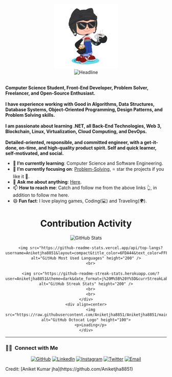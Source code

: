 <div>
    <div align=center>
        <img src="https://raw.githubusercontent.com/AhmedFathyDev/AhmedFathyDev/main/GitHub.png" alt="GitHub Octocat Drinking a Cup of Coffee" height="200">
    </div>
    <div align=center>
        <img src="https://readme-typing-svg.herokuapp.com?color=%236FDA44&size=32&center=true&vCenter=true&width=600&height=50&lines=Hi+there+I'm+Aniket+%F0%9F%91%8B;Computer+Science+Student;Problem+Solver;Open-Source+Enthusiast" alt="Headline" />
    </div>
    <div align=center>
<!--         <a href="https://www.linkedin.com/in/aniket-jha-819882218/"><img src="https://img.shields.io/badge/Linkedin-0077b5?style=flat&logo=linkedin" alt="LinkedIn" /></a> -->
<!--         <a href="https://www.upwork.com/freelancers/~0121ca7f3563e57c0b"><img src="https://img.shields.io/badge/Upwork-494949?style=flat&logo=upwork" alt="UpWork" /></a> -->
<!--         <a href="https://stackoverflow.com/users/11837259/ahmed-fathy"><img src="https://img.shields.io/badge/Stack Overflow-f48024?style=flat&logo=stackoverflow&logoColor=white" alt="Stack Overflow" /></a>
        <a href="https://www.quora.com/profile/Ahmed-Fathy-616"><img src="https://img.shields.io/badge/Quora-B92B27?style=flat&logo=quora" alt="Quora" /></a>
        <a href="https://t.me/ahmedfathydev"><img src="https://img.shields.io/badge/Telegram-0088cc?style=flat&logo=telegram" alt="Telegram" /></a> -->
    </div>
    <div align=left>
        <br>
        <p>
            <strong>
                Computer Science Student, Front-End Developer, Problem Solver, Freelancer, and Open-Source Enthusiast.<br><br>
                 I have experience working with Good in Algorithms, Data Structures, Database Systems, Object-Oriented Programming, Design Patterns, and Problem Solving skills.<br><br>
                I am passionate about learning .NET, all Back-End Technologies, Web 3, Blockchain, Linux, Virtualization, Cloud Computing, and DevOps.<br><br>
                Detailed-oriented, responsible, and committed engineer, with a get-it-done, on-time, and high-quality product spirit. Self and quick learner, self-motivated, and social.
            </strong>
        </p>
        <ul>
            <li>🌱 <b>I’m currently learning</b>: Computer Science and Software Engineering.</li>
            <li>🎯 <b>I’m currently focusing on</b>: <a href="https://Aniketjha8851.github.io/Problem-Solving/">Problem-Solving</a>, ⭐️ star the projects if you like it 🤩.</li>
<!--             <li>🤔 <b>I’m currently open for</b>: A new job opportunity, <a href="https://flowcv.io/resume/feedback/lMhKFXfgJjf8">LINK TO MY RESUME</a>.</li> -->
            <li>💬 <b>Ask me about anything</b>: <a href="https://github.com/Aniketjha8851/Aniketjha8851/issues">Here</a>.</li>
            <li>📫 <b>How to reach me</b>: Catch and follow me from the above links 👆, in addition to follow me here.</li>
            <li>😄 <b>Fun fact</b>: I love playing games, Coding(💻) and Traveling(🌍).</li>
<!--             <li>👨‍💻 <b>Hire me for Full Stack Development jobs</b>: <a href="https://www.upwork.com/freelancers/~0121ca7f3563e57c0b?s=1110580755107926016">Link to my UpWork Full Stack Development Specialization</a>.</li>
            <li>👨‍💻 <b>Hire me for Back-End Development jobs</b>: <a href="https://www.upwork.com/freelancers/~0121ca7f3563e57c0b?s=1110580748673863680">Link to my UpWork Back-End Development Specialization</a>.</li> -->
        </ul>
    </div>
    <div align=center>
        <h1>Contribution Activity</h1>
        <img src="https://github-readme-stats.vercel.app/api?username=Aniketjha8851&title_color=6FDA44&text_color=FFFFFF&show_icons=true&icon_color=6FDA44&include_all_commits=true&count_private=true&theme=dark" alt="GitHub Stats" height="200" />
        <br>
        
        <img src="https://github-readme-stats.vercel.app/api/top-langs?username=Aniketjha8851&layout=compact&title_color=6FDA44&text_color=FFFFFF&theme=dark" alt="GitHub Most Used Languages" height="200" />
        <br>
        
        <img src="https://github-readme-streak-stats.herokuapp.com/?user=Aniketjha8851&theme=dark&date_format=j%20M%5B%20Y%5D&currStreakLabel=6FDA44&fire=6FDA44&ring=6FDA44" alt="GitHub Streak Stats" height="200" />
        <br>
        <br>
    </div>
    <div align=center>
        <img src="https://raw.githubusercontent.com/Aniketjha8851/Aniketjha8851/main/GitHub.gif" alt="GitHub Octocat Logo" height="100">
        <p>Loading</p>
    </div>
</div>

------
<h3> 🤝🏻 &nbsp;Connect with Me </h3>

<p align="center">
<a href="https://github.com/Aniketjha8851/"><img alt="GitHub" src="https://img.shields.io/badge/github-Aniketjha-blue&logo=Github"></a>
<a href="https://www.linkedin.com/in/aniket-jha-819882218//"><img alt="LinkedIn" src="https://img.shields.io/badge/LinkedIn-Aniket%20Jha-blue?style=flat-square&logo=linkedin"></a>
<a href="https://www.instagram.com/r_a_u_s_h_a_n_s_h_a_h/"><img alt="Instagram" src="https://img.shields.io/badge/Instagram-Aniket%20Jha-blue?style=flat-square&logo=instagram"></a>
<a href="https://twitter.com/AniketJ8796435"><img alt="Twitter" src="https://img.shields.io/badge/twitter-AniketJ8796435-blue?style=flat-square&logo=twitter"></a>
<a href="mailto:aniketjha8851@gmail.com/"><img alt="Email" src="https://img.shields.io/badge/Email-aniketjha8851@gmail.com-blue?style=flat-square&logo=gmail"></a>

</p>
Credit: [Aniket Kumar jha](https://github.com/Aniketjha8851)

